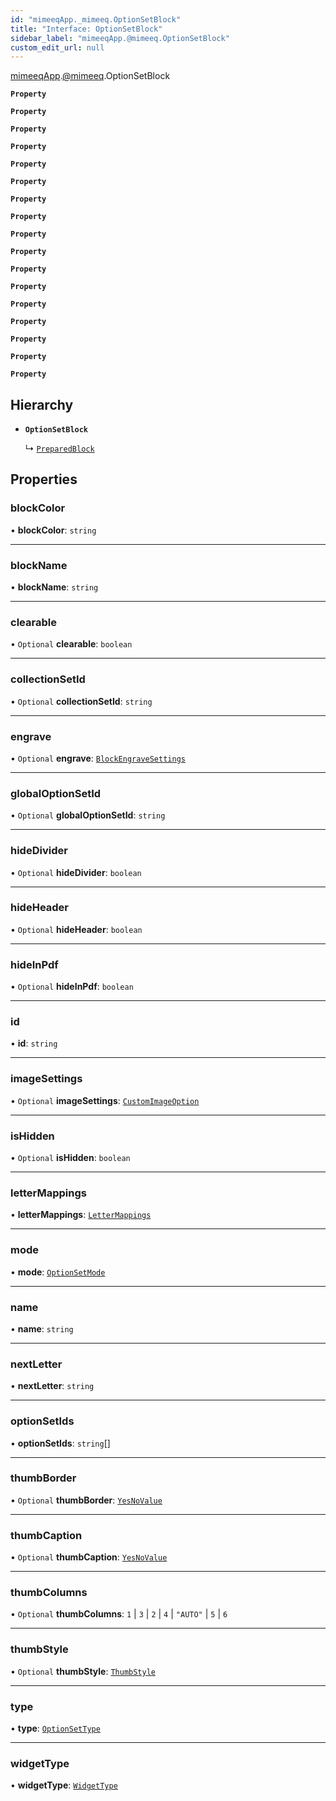 ```yaml
---
id: "mimeeqApp._mimeeq.OptionSetBlock"
title: "Interface: OptionSetBlock"
sidebar_label: "mimeeqApp.@mimeeq.OptionSetBlock"
custom_edit_url: null
---
```


[mimeeqApp](../modules/mimeeqApp.md).[@mimeeq](../namespaces/mimeeqApp._mimeeq.md).OptionSetBlock

**`Property`**

**`Property`**

**`Property`**

**`Property`**

**`Property`**

**`Property`**

**`Property`**

**`Property`**

**`Property`**

**`Property`**

**`Property`**

**`Property`**

**`Property`**

**`Property`**

**`Property`**

**`Property`**

**`Property`**

## Hierarchy

- **`OptionSetBlock`**

  ↳ [`PreparedBlock`](mimeeqApp._mimeeq.PreparedBlock.md)

## Properties

### blockColor

• **blockColor**: `string`

___

### blockName

• **blockName**: `string`

___

### clearable

• `Optional` **clearable**: `boolean`

___

### collectionSetId

• `Optional` **collectionSetId**: `string`

___

### engrave

• `Optional` **engrave**: [`BlockEngraveSettings`](mimeeqApp._mimeeq.BlockEngraveSettings.md)

___

### globalOptionSetId

• `Optional` **globalOptionSetId**: `string`

___

### hideDivider

• `Optional` **hideDivider**: `boolean`

___

### hideHeader

• `Optional` **hideHeader**: `boolean`

___

### hideInPdf

• `Optional` **hideInPdf**: `boolean`

___

### id

• **id**: `string`

___

### imageSettings

• `Optional` **imageSettings**: [`CustomImageOption`](mimeeqApp._mimeeq.CustomImageOption.md)

___

### isHidden

• `Optional` **isHidden**: `boolean`

___

### letterMappings

• **letterMappings**: [`LetterMappings`](mimeeqApp._mimeeq.LetterMappings.md)

___

### mode

• **mode**: [`OptionSetMode`](../enums/mimeeqApp._mimeeq.OptionSetMode.md)

___

### name

• **name**: `string`

___

### nextLetter

• **nextLetter**: `string`

___

### optionSetIds

• **optionSetIds**: `string`[]

___

### thumbBorder

• `Optional` **thumbBorder**: [`YesNoValue`](../enums/mimeeqApp._mimeeq.YesNoValue.md)

___

### thumbCaption

• `Optional` **thumbCaption**: [`YesNoValue`](../enums/mimeeqApp._mimeeq.YesNoValue.md)

___

### thumbColumns

• `Optional` **thumbColumns**: ``1`` \| ``3`` \| ``2`` \| ``4`` \| ``"AUTO"`` \| ``5`` \| ``6``

___

### thumbStyle

• `Optional` **thumbStyle**: [`ThumbStyle`](../enums/mimeeqApp._mimeeq.ThumbStyle.md)

___

### type

• **type**: [`OptionSetType`](../enums/mimeeqApp._mimeeq.OptionSetType.md)

___

### widgetType

• **widgetType**: [`WidgetType`](../enums/mimeeqApp._mimeeq.WidgetType.md)
